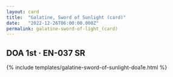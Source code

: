 ```yaml
---
layout: card
title:  "Galatine, Sword of Sunlight (card)"
date:   "2022-12-26T06:00:00.000Z"
permalink: galatine-sword-of-light_(card)
---
```


## DOA 1st &middot; EN-037 SR

{% include templates/galatine-sword-of-sunlight-doa1e.html %}
